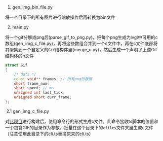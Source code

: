1. gen_img_bin_file.py

将一个目录下的所有图片进行缩放操作后再转换为bin文件



2. main.py

将一个gif分解成png后(parse_gif_to_png.py)，把每个png生成为lvgl中可用的c数组(gen_img_c_file.py)，再将这些数组合并到一个c文件中，再在c文件底部将其聚集到一个自定义的`Gif`结构体里(merge_c.py)，然后生成一个声明了上述Gif结构体的h文件

```c++
struct Gif
{
    /* data */
    const void** frames; // 所有png的数据
    short frame_num;
    short speed; // ms
    unsigned int last_tick;
    unsigned short curr_frame;
};
```

​    2.1 gen_img_c_file.py

对[此项目](https://github.com/lvgl/lv_img_conv)进行构建后，使用命令行的形式生成c文件，此命令接收ts脚本的位置和一个包含GIF的目录作为参数，批量在这个目录下的`cfiles`文件夹里生成c文件（注意使用此目录下的cli.ts替换原来的cli.ts）